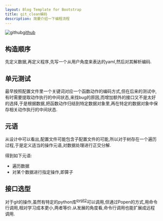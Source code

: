 ```yaml
---
layout: Blog Template for Bootstrap
title: git_clean编码
description: 简要介绍一下编程流程
---
```

![github](/blog/pic/github.jpeg)[github](https://github.com/bobcyw/git_cleaner)

## 构造顺序

先定义数据,再定义程序,先写一个从用户角度来表达的yaml,然后对其解析编码.  

## 单元测试

最早按照配置文件里一个关键词对应一个函数动作的编码方式,但在后来的测试中,有时需要提取动作执行的中间状态,来找bug的原因,而增加额外的接口又不是太好的选择,于是根据数据,把函数动作归结到特定数据对象里,再在特定的数据对象中保存相关动作执行的中间状态.

## 元语  

从设计中可以看出,配置文件可能包含子配置文件的可能,所以对于树存在一个遍历过程,于是定义适当的操作元语,对数据处理进行正交分解.

得到如下元语:

* 遍历数据  
* 对某个数据进行指定操作,即算子

## 接口选型

对于git的操作,虽然有特定的python库<sup>[pygit2](https://github.com/libgit2/pygit2)</sup>可以调用,但通过Popen的方式,用命令行调用,相对学习成本更小,两者等价.从发展的角度看,命令行调用也能扩展成远程调用.  

